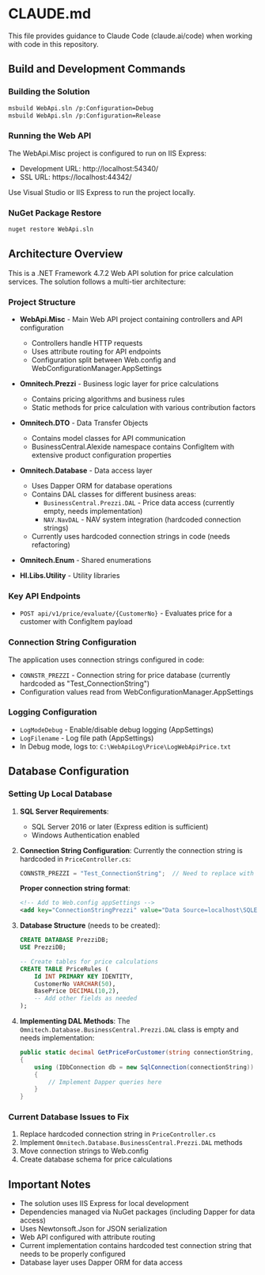 # CLAUDE.md

This file provides guidance to Claude Code (claude.ai/code) when working with code in this repository.

## Build and Development Commands

### Building the Solution
```bash
msbuild WebApi.sln /p:Configuration=Debug
msbuild WebApi.sln /p:Configuration=Release
```

### Running the Web API
The WebApi.Misc project is configured to run on IIS Express:
- Development URL: http://localhost:54340/
- SSL URL: https://localhost:44342/

Use Visual Studio or IIS Express to run the project locally.

### NuGet Package Restore
```bash
nuget restore WebApi.sln
```

## Architecture Overview

This is a .NET Framework 4.7.2 Web API solution for price calculation services. The solution follows a multi-tier architecture:

### Project Structure
- **WebApi.Misc** - Main Web API project containing controllers and API configuration
  - Controllers handle HTTP requests
  - Uses attribute routing for API endpoints
  - Configuration split between Web.config and WebConfigurationManager.AppSettings

- **Omnitech.Prezzi** - Business logic layer for price calculations
  - Contains pricing algorithms and business rules
  - Static methods for price calculation with various contribution factors

- **Omnitech.DTO** - Data Transfer Objects
  - Contains model classes for API communication
  - BusinessCentral.Alexide namespace contains ConfigItem with extensive product configuration properties

- **Omnitech.Database** - Data access layer
  - Uses Dapper ORM for database operations
  - Contains DAL classes for different business areas:
    - `BusinessCentral.Prezzi.DAL` - Price data access (currently empty, needs implementation)
    - `NAV.NavDAL` - NAV system integration (hardcoded connection strings)
  - Currently uses hardcoded connection strings in code (needs refactoring)

- **Omnitech.Enum** - Shared enumerations

- **HI.Libs.Utility** - Utility libraries

### Key API Endpoints
- `POST api/v1/price/evaluate/{CustomerNo}` - Evaluates price for a customer with ConfigItem payload

### Connection String Configuration
The application uses connection strings configured in code:
- `CONNSTR_PREZZI` - Connection string for price database (currently hardcoded as "Test_ConnectionString")
- Configuration values read from WebConfigurationManager.AppSettings

### Logging Configuration
- `LogModeDebug` - Enable/disable debug logging (AppSettings)
- `LogFilename` - Log file path (AppSettings)
- In Debug mode, logs to: `C:\WebApiLog\Price\LogWebApiPrice.txt`

## Database Configuration

### Setting Up Local Database
1. **SQL Server Requirements**:
   - SQL Server 2016 or later (Express edition is sufficient)
   - Windows Authentication enabled

2. **Connection String Configuration**:
   Currently the connection string is hardcoded in `PriceController.cs`:
   ```csharp
   CONNSTR_PREZZI = "Test_ConnectionString";  // Need to replace with actual connection string
   ```

   **Proper connection string format**:
   ```xml
   <!-- Add to Web.config appSettings -->
   <add key="ConnectionStringPrezzi" value="Data Source=localhost\SQLEXPRESS;Initial Catalog=PrezziDB;Integrated Security=True;" />
   ```

3. **Database Structure** (needs to be created):
   ```sql
   CREATE DATABASE PrezziDB;
   USE PrezziDB;
   
   -- Create tables for price calculations
   CREATE TABLE PriceRules (
       Id INT PRIMARY KEY IDENTITY,
       CustomerNo VARCHAR(50),
       BasePrice DECIMAL(10,2),
       -- Add other fields as needed
   );
   ```

4. **Implementing DAL Methods**:
   The `Omnitech.Database.BusinessCentral.Prezzi.DAL` class is empty and needs implementation:
   ```csharp
   public static decimal GetPriceForCustomer(string connectionString, string customerNo)
   {
       using (IDbConnection db = new SqlConnection(connectionString))
       {
           // Implement Dapper queries here
       }
   }
   ```

### Current Database Issues to Fix
1. Replace hardcoded connection string in `PriceController.cs`
2. Implement `Omnitech.Database.BusinessCentral.Prezzi.DAL` methods
3. Move connection strings to Web.config
4. Create database schema for price calculations

## Important Notes
- The solution uses IIS Express for local development
- Dependencies managed via NuGet packages (including Dapper for data access)
- Uses Newtonsoft.Json for JSON serialization
- Web API configured with attribute routing
- Current implementation contains hardcoded test connection string that needs to be properly configured
- Database layer uses Dapper ORM for data access